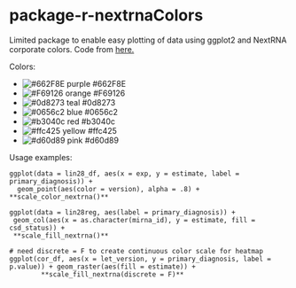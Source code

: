 # package-r-nextrnaColors

Limited package to enable easy plotting of data using ggplot2 and NextRNA corporate colors. Code from [here.](https://drsimonj.svbtle.com/creating-corporate-colour-palettes-for-ggplot2)

Colors:
- ![#662F8E](https://via.placeholder.com/15/662F8E/000000?text=+)   purple  #662F8E
- ![#F69126](https://via.placeholder.com/15/F69126/000000?text=+)   orange  #F69126
- ![#0d8273](https://via.placeholder.com/15/0d8273/000000?text=+)   teal    #0d8273
- ![#0656c2](https://via.placeholder.com/15/0656c2/000000?text=+)   blue    #0656c2
- ![#b3040c](https://via.placeholder.com/15/b3040c/000000?text=+)   red     #b3040c
- ![#ffc425](https://via.placeholder.com/15/ffc425/000000?text=+)   yellow  #ffc425
- ![#d60d89](https://via.placeholder.com/15/d60d89/000000?text=+)   pink    #d60d89

Usage examples: 

```
ggplot(data = lin28_df, aes(x = exp, y = estimate, label = primary_diagnosis)) + 
  geom_point(aes(color = version), alpha = .8) + **scale_color_nextrna()**
          
ggplot(data = lin28reg, aes(label = primary_diagnosis)) +
 geom_col(aes(x = as.character(mirna_id), y = estimate, fill = csd_status)) +
 **scale_fill_nextrna()** 

# need discrete = F to create continuous color scale for heatmap
ggplot(cor_df, aes(x = let_version, y = primary_diagnosis, label = p.value)) + geom_raster(aes(fill = estimate)) +
        **scale_fill_nextrna(discrete = F)**
```
